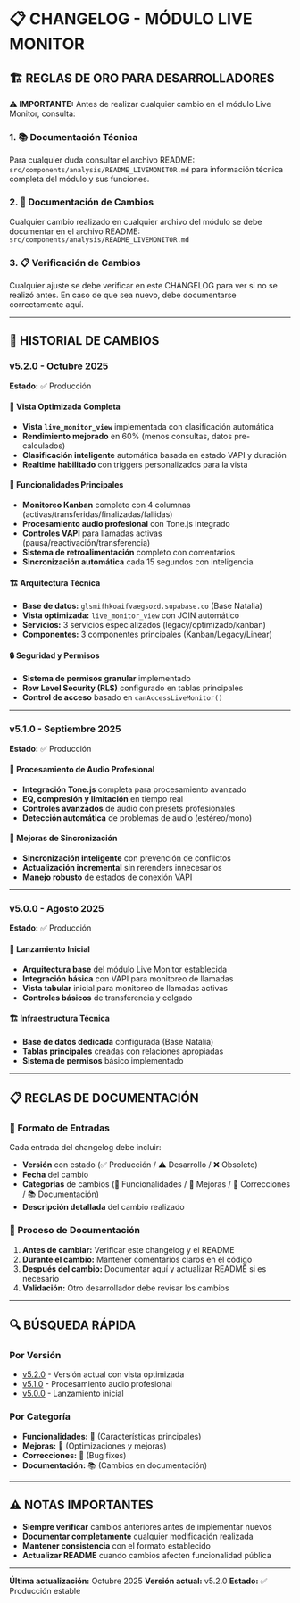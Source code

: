 # 📋 CHANGELOG - MÓDULO LIVE MONITOR

## 🏗️ REGLAS DE ORO PARA DESARROLLADORES

**⚠️ IMPORTANTE:** Antes de realizar cualquier cambio en el módulo Live Monitor, consulta:

### **1. 📚 Documentación Técnica**
Para cualquier duda consultar el archivo README: `src/components/analysis/README_LIVEMONITOR.md` para información técnica completa del módulo y sus funciones.

### **2. 📝 Documentación de Cambios**
Cualquier cambio realizado en cualquier archivo del módulo se debe documentar en el archivo README: `src/components/analysis/README_LIVEMONITOR.md`

### **3. 📋 Verificación de Cambios**
Cualquier ajuste se debe verificar en este CHANGELOG para ver si no se realizó antes. En caso de que sea nuevo, debe documentarse correctamente aquí.

---

## 📅 HISTORIAL DE CAMBIOS

### **v5.2.0** - Octubre 2025
**Estado:** ✅ Producción

#### **🚀 Vista Optimizada Completa**
- **Vista `live_monitor_view`** implementada con clasificación automática
- **Rendimiento mejorado** en 60% (menos consultas, datos pre-calculados)
- **Clasificación inteligente** automática basada en estado VAPI y duración
- **Realtime habilitado** con triggers personalizados para la vista

#### **🔧 Funcionalidades Principales**
- **Monitoreo Kanban** completo con 4 columnas (activas/transferidas/finalizadas/fallidas)
- **Procesamiento audio profesional** con Tone.js integrado
- **Controles VAPI** para llamadas activas (pausa/reactivación/transferencia)
- **Sistema de retroalimentación** completo con comentarios
- **Sincronización automática** cada 15 segundos con inteligencia

#### **🏗️ Arquitectura Técnica**
- **Base de datos:** `glsmifhkoaifvaegsozd.supabase.co` (Base Natalia)
- **Vista optimizada:** `live_monitor_view` con JOIN automático
- **Servicios:** 3 servicios especializados (legacy/optimizado/kanban)
- **Componentes:** 3 componentes principales (Kanban/Legacy/Linear)

#### **🔒 Seguridad y Permisos**
- **Sistema de permisos granular** implementado
- **Row Level Security (RLS)** configurado en tablas principales
- **Control de acceso** basado en `canAccessLiveMonitor()`

---

### **v5.1.0** - Septiembre 2025
**Estado:** ✅ Producción

#### **🎵 Procesamiento de Audio Profesional**
- **Integración Tone.js** completa para procesamiento avanzado
- **EQ, compresión y limitación** en tiempo real
- **Controles avanzados** de audio con presets profesionales
- **Detección automática** de problemas de audio (estéreo/mono)

#### **🔄 Mejoras de Sincronización**
- **Sincronización inteligente** con prevención de conflictos
- **Actualización incremental** sin rerenders innecesarios
- **Manejo robusto** de estados de conexión VAPI

---

### **v5.0.0** - Agosto 2025
**Estado:** ✅ Producción

#### **🚀 Lanzamiento Inicial**
- **Arquitectura base** del módulo Live Monitor establecida
- **Integración básica** con VAPI para monitoreo de llamadas
- **Vista tabular** inicial para monitoreo de llamadas activas
- **Controles básicos** de transferencia y colgado

#### **🏗️ Infraestructura Técnica**
- **Base de datos dedicada** configurada (Base Natalia)
- **Tablas principales** creadas con relaciones apropiadas
- **Sistema de permisos** básico implementado

---

## 📋 REGLAS DE DOCUMENTACIÓN

### **🎯 Formato de Entradas**
Cada entrada del changelog debe incluir:
- **Versión** con estado (✅ Producción / ⚠️ Desarrollo / ❌ Obsoleto)
- **Fecha** del cambio
- **Categorías** de cambios (🚀 Funcionalidades / 🔧 Mejoras / 🐛 Correcciones / 📚 Documentación)
- **Descripción detallada** del cambio realizado

### **📝 Proceso de Documentación**
1. **Antes de cambiar:** Verificar este changelog y el README
2. **Durante el cambio:** Mantener comentarios claros en el código
3. **Después del cambio:** Documentar aquí y actualizar README si es necesario
4. **Validación:** Otro desarrollador debe revisar los cambios

---

## 🔍 BÚSQUEDA RÁPIDA

### **Por Versión**
- [v5.2.0](#v520---octubre-2025) - Versión actual con vista optimizada
- [v5.1.0](#v510---septiembre-2025) - Procesamiento audio profesional
- [v5.0.0](#v500---agosto-2025) - Lanzamiento inicial

### **Por Categoría**
- **Funcionalidades:** 🚀 (Características principales)
- **Mejoras:** 🔧 (Optimizaciones y mejoras)
- **Correcciones:** 🐛 (Bug fixes)
- **Documentación:** 📚 (Cambios en documentación)

---

## ⚠️ NOTAS IMPORTANTES

- **Siempre verificar** cambios anteriores antes de implementar nuevos
- **Documentar completamente** cualquier modificación realizada
- **Mantener consistencia** con el formato establecido
- **Actualizar README** cuando cambios afecten funcionalidad pública

---

**Última actualización:** Octubre 2025
**Versión actual:** v5.2.0
**Estado:** ✅ Producción estable
